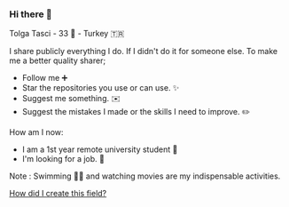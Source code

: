 ### Hi there 👋
Tolga Tasci - 33 :crab: - Turkey :tr:

I share publicly everything I do. If I didn't do it for someone else. To make me a better quality sharer;
- Follow me :heavy_plus_sign:
- Star the repositories you use or can use. ✨
- Suggest me something. :envelope:
- Suggest the mistakes I made or the skills I need to improve. :pencil2:

How am I now:
- I am a 1st year remote university student 🎒
- I'm looking for a job. 🔎


Note : Swimming :swimming_man: and watching movies are my indispensable activities. 

[How did I create this field?](https://docs.github.com/en/account-and-profile/setting-up-and-managing-your-github-profile/customizing-your-profile/managing-your-profile-readme)


<!--
**tolgatasci/tolgatasci** is a ✨ _special_ ✨ repository because its `README.md` (this file) appears on your GitHub profile.

Here are some ideas to get you started:

- 🔭 I’m currently working on ...
- 🌱 I’m currently learning ...
- 👯 I’m looking to collaborate on ...
- 🤔 I’m looking for help with ...
- 💬 Ask me about ...
- 📫 How to reach me: ...
- 😄 Pronouns: ...
- ⚡ Fun fact: ...
-->
